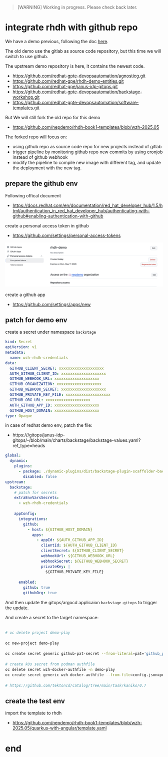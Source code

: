 > [WARNING] 
> Working in progress. Please check back later.
# integrate rhdh with github repo

We have a demo previous, following the doc [here](../4.15/2024.08.rhdh.book.md).

The old demo use the gitlab as source code repository, but this time we will switch to use github.

The upstream demo repository is here, it contains the newest code.
- https://github.com/redhat-gpte-devopsautomation/agnosticg.git
- https://github.com/redhat-gpe/rhdh-demo-entities.git
- https://github.com/redhat-gpe/janus-idp-gitops.git
- https://github.com/redhat-gpte-devopsautomation/backstage-workshop.git
- https://github.com/redhat-gpte-devopsautomation/software-templates.git

But We will still fork the old repo for this demo
- https://github.com/nepdemo/rhdh-book1-templates/blob/wzh-2025.05

The forked repo will focus on:
- using github repo as source code repo for new projects instead of gitlab
- trigger pipeline by monitoring github repo new commits by using cronjob instead of github webhook
- modify the pipeline to compile new image with different tag, and update the deployment with the new tag.

## prepare the github env

Following offical document
- https://docs.redhat.com/en/documentation/red_hat_developer_hub/1.5/html/authentication_in_red_hat_developer_hub/authenticating-with-github#enabling-authentication-with-github

create a personal access token in github
- https://github.com/settings/personal-access-tokens

<img src="imgs/2025.05.rhdh.github.md/2025-05-10-23-33-07.png" heigth="600px">

create a github app
- https://github.com/settings/apps/new

## patch for demo env

create a secret under namespace `backstage`

```yaml
kind: Secret
apiVersion: v1
metadata:
  name: wzh-rhdh-credentials
data:
  GITHUB_CLIENT_SECRET: xxxxxxxxxxxxxxxxxxxx
  AUTH_GITHUB_CLIENT_ID: xxxxxxxxxxxxxxxxxxxx
  GITHUB_WEBHOOK_URL: xxxxxxxxxxxxxxxxxxxx
  GITHUB_ORGANIZATION: xxxxxxxxxxxxxxxxxxxx
  GITHUB_WEBHOOK_SECRET: xxxxxxxxxxxxxxxxxxxx
  GITHUB_PRIVATE_KEY_FILE: xxxxxxxxxxxxxxxxxxxx
  GITHUB_ORG_URL: xxxxxxxxxxxxxxxxxxxx
  AUTH_GITHUB_APP_ID: xxxxxxxxxxxxxxxxxxxx
  GITHUB_HOST_DOMAIN: xxxxxxxxxxxxxxxxxxxx
type: Opaque
```

in case of redhat demo env, patch the file:
- https://<gitlab-host>/gitops/janus-idp-gitops/-/blob/main/charts/backstage/backstage-values.yaml?ref_type=heads

```yaml
global:
  dynamic:
    plugins:
      - package: ./dynamic-plugins/dist/backstage-plugin-scaffolder-backend-module-github-dynamic
        disabled: false
upstream:
  backstage:
    # patch for secrets
    extraEnvVarsSecrets:
      - wzh-rhdh-credentials

    appConfig:
      integrations:
        github:
          - host: ${GITHUB_HOST_DOMAIN}
            apps:
              - appId: ${AUTH_GITHUB_APP_ID}
                clientId: ${AUTH_GITHUB_CLIENT_ID}
                clientSecret: ${GITHUB_CLIENT_SECRET}
                webhookUrl: ${GITHUB_WEBHOOK_URL}
                webhookSecret: ${GITHUB_WEBHOOK_SECRET}
                privateKey: |
                  ${GITHUB_PRIVATE_KEY_FILE}

      enabled:
        github: true
        githubOrg: true


```

And then update the gitops/argocd applicaion `backstage-gitops` to trigger the update.

And create a secret to the target namespace:
```bash

# oc delete project demo-play

oc new-project demo-play

oc create secret generic github-pat-secret --from-literal=pat='github_pat_xxxxxxxxxxx'

# create k8s secret from podman authfile
oc delete secret wzh-docker-authfile -n demo-play
oc create secret generic wzh-docker-authfile --from-file=config.json=podman_authfile.json -n demo-play

# https://github.com/tektoncd/catalog/tree/main/task/kaniko/0.7

```

## create the test env

import the template to rhdh
- https://github.com/nepdemo/rhdh-book1-templates/blob/wzh-2025.05/quarkus-with-angular/template.yaml

# end